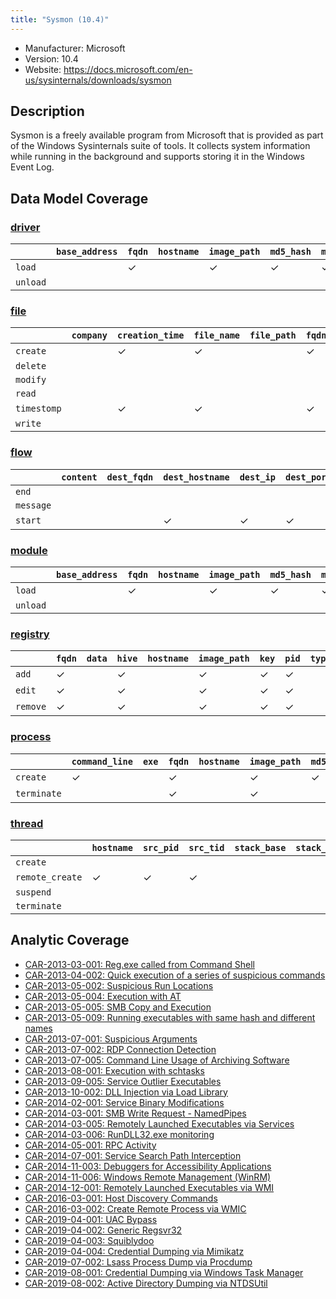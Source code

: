 ```yaml
---
title: "Sysmon (10.4)"
---
```


- Manufacturer: Microsoft
- Version: 10.4
- Website: https://docs.microsoft.com/en-us/sysinternals/downloads/sysmon


## Description
Sysmon is a freely available program from Microsoft that is provided as part of the Windows Sysinternals suite of tools. It collects system information while running in the background and supports storing it in the Windows Event Log.


## Data Model Coverage

### [driver](../data_model/driver)

| | `base_address` | `fqdn` | `hostname` | `image_path` |`md5_hash` | `module_name` | `sha1_hash` | `sha256_hash` |`signer` |
|---|---|---|---|---|---|---|---|---|---|
| `load` | |✓| |✓|✓|✓|✓|✓|✓|
| `unload` | | | | | | | | | |

### [file](../data_model/file)

| | `company` | `creation_time` | `file_name` | `file_path` | `fqdn` | `hostname` | `image_path` | `md5_hash` | `pid` | `ppid` | `previous_creation_time` | `sha1_hash` | `sha256_hash` | `signer` | `user` |
|---|---|---|---|---|---|---|---|---|---|---|---|---|---|---|---|
| `create` | | ✓ | ✓ | | ✓ | | ✓ | | ✓ | | | | | | ✓|
| `delete` | | | | | | | | | | | | | | | |
| `modify` | | | | | | | | | | | | | | | |
| `read` | | | | | | | | | | | | | | | |
| `timestomp` | | ✓ | ✓ | | ✓ | | ✓ | | ✓ | | ✓ | | | | ✓|
| `write` | | | | | | | | | | | | | | | |

### [flow](../data_model/flow)

| | `content` | `dest_fqdn` | `dest_hostname` | `dest_ip` | `dest_port` | `end_time` | `exe` | `flags` | `fqdn` | `hostname` | `image_path` | `packet_count` | `pid` | `ppid` | `proto_info` | `protocol` | `src_fqdn` | `src_hostname` | `src_ip` | `src_port` | `start_time` | `user` |
|---|---|---|---|---|---|---|---|---|---|---|---|---|---|---|---|---|---|---|---|---|---|---|
| `end` | | | | | | | | | | | | | | | | | | | | | | |
| `message` | | | | | | | | | | | | | | | | | | | | | | |
| `start` | | |✓| ✓ | ✓ | | ✓ | | | ✓ | ✓ | | ✓ | | | ✓ | | ✓ | ✓ | ✓ | ✓ | ✓ |

### [module](../data_model/module)

| | `base_address` | `fqdn` | `hostname` | `image_path` | `md5_hash` | `module_name` | `module_path` | `pid` | `sha1_hash` | `sha256_hash` | `signer` | `tid` |
|---|---|---|---|---|---|---|---|---|---|---|---|---|
| `load` | | ✓ | | ✓ | ✓ | ✓ | | ✓ | ✓ | ✓ | ✓ | |
| `unload` | | | | | | | | | | | | |

### [registry](../data_model/registry)

| | `fqdn` | `data` | `hive` | `hostname` |`image_path` | `key` | `pid` | `type` | `user` | `value` |
|---|---|---|---|---|---|---|---|---|---|---|
| `add` | ✓| |✓| |✓|✓|✓| | |✓|
| `edit` | ✓| |✓| |✓|✓|✓| | |✓|
| `remove` | ✓| |✓| |✓|✓|✓| | |✓|

### [process](../data_model/process)

| |`command_line` | `exe` | `fqdn` | `hostname` | `image_path` | `md5_hash` | `parent_exe` | `parent_image_path` | `pid` | `ppid` | `sha1_hash` | `sha256_hash` | `sid` | `signer` | `user` | `integrity_level` | `parent_command_line` |  `current_working_directory` |
|---|---|---|---|---|---|---|---|---|---|---|---|---|---|---|---|---|---|---|
| `create` | ✓ | | ✓ |  | ✓ | ✓ | ✓ | ✓ | ✓ | ✓ | ✓ | ✓ | | | ✓ | ✓ | ✓ | |
| `terminate` | | | ✓ | | ✓ | | | | ✓ | | | | | | | | | |

### [thread](../data_model/thread)

| | `hostname` | `src_pid` | `src_tid` | `stack_base` | `stack_limit` | `start_address` | `start_function` | `start_module` | `start_module_name` | `subprocess_tag` | `tgt_pid` | `tgt_tid` | `user` | `user_stack_base` | `user_stack_limit` |
|---|---|---|---|---|---|---|---|---|---|---|---|---|---|---|---|
| `create` | | | | | | | | | | | | | | | |
| `remote_create` | ✓ | ✓ | ✓ | | | ✓ | ✓ | ✓ |  | | ✓ | ✓ | | | |
| `suspend` | | | | | | | | | | | | | | | |
| `terminate` | | | | | | | | | | | | | | | |

## Analytic Coverage

 - [CAR-2013-03-001: Reg.exe called from Command Shell](../analytics/CAR-2013-03-001)
 - [CAR-2013-04-002: Quick execution of a series of suspicious commands](../analytics/CAR-2013-04-002)
 - [CAR-2013-05-002: Suspicious Run Locations](../analytics/CAR-2013-05-002)
 - [CAR-2013-05-004: Execution with AT](../analytics/CAR-2013-05-004)
 - [CAR-2013-05-005: SMB Copy and Execution](../analytics/CAR-2013-05-005)
 - [CAR-2013-05-009: Running executables with same hash and different names](../analytics/CAR-2013-05-009)
 - [CAR-2013-07-001: Suspicious Arguments](../analytics/CAR-2013-07-001)
 - [CAR-2013-07-002: RDP Connection Detection](../analytics/CAR-2013-07-002)
 - [CAR-2013-07-005: Command Line Usage of Archiving Software](../analytics/CAR-2013-07-005)
 - [CAR-2013-08-001: Execution with schtasks](../analytics/CAR-2013-08-001)
 - [CAR-2013-09-005: Service Outlier Executables](../analytics/CAR-2013-09-005)
 - [CAR-2013-10-002: DLL Injection via Load Library](../analytics/CAR-2013-10-002)
 - [CAR-2014-02-001: Service Binary Modifications](../analytics/CAR-2014-02-001)
 - [CAR-2014-03-001: SMB Write Request - NamedPipes](../analytics/CAR-2014-03-001)
 - [CAR-2014-03-005: Remotely Launched Executables via Services](../analytics/CAR-2014-03-005)
 - [CAR-2014-03-006: RunDLL32.exe monitoring](../analytics/CAR-2014-03-006)
 - [CAR-2014-05-001: RPC Activity](../analytics/CAR-2014-05-001)
 - [CAR-2014-07-001: Service Search Path Interception](../analytics/CAR-2014-07-001)
 - [CAR-2014-11-003: Debuggers for Accessibility Applications](../analytics/CAR-2014-11-003)
 - [CAR-2014-11-006: Windows Remote Management (WinRM)](../analytics/CAR-2014-11-006)
 - [CAR-2014-12-001: Remotely Launched Executables via WMI](../analytics/CAR-2014-12-001)
 - [CAR-2016-03-001: Host Discovery Commands](../analytics/CAR-2016-03-001)
 - [CAR-2016-03-002: Create Remote Process via WMIC](../analytics/CAR-2016-03-002)
 - [CAR-2019-04-001: UAC Bypass](../analytics/CAR-2019-04-001)
 - [CAR-2019-04-002: Generic Regsvr32](../analytics/CAR-2019-04-002)
 - [CAR-2019-04-003: Squiblydoo](../analytics/CAR-2019-04-003)
 - [CAR-2019-04-004: Credential Dumping via Mimikatz](../analytics/CAR-2019-04-004)
 - [CAR-2019-07-002: Lsass Process Dump via Procdump](../analytics/CAR-2019-07-002)
 - [CAR-2019-08-001: Credential Dumping via Windows Task Manager](../analytics/CAR-2019-08-001)
 - [CAR-2019-08-002: Active Directory Dumping via NTDSUtil](../analytics/CAR-2019-08-002)
